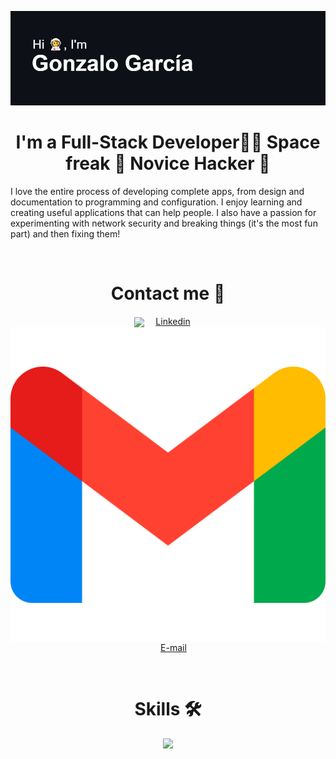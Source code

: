 ![alt text](https://github.com/gonzalo-garcian/gonzalo-garcian/blob/main/header-space.png)  
<h1 align="center">I'm a Full-Stack Developer👨‍💻 Space freak 🌌 Novice Hacker 🐸</h1>
<p>I love the entire process of developing complete apps, from design and documentation to programming and configuration. I enjoy learning and creating useful applications that can help people. I also have a passion for experimenting with network security and breaking things (it's the most fun part) and then fixing them!</p>

</br>

<h1 align="center">Contact me 🤝</h1>
<p align="center">
  <img align="center" src="https://skillicons.dev/icons?i=linkedin&perline=1" />&emsp; <a href="https://www.linkedin.com/in/gonzalo-garcian/">Linkedin</a> &emsp;
  <img align="center" src="https://github.com/gonzalo-garcian/gonzalo-garcian/blob/main/gmail-icon.png" />&emsp; <a href="mailto:contact.me.gonzalo@protonmail.com">E-mail</a>
</p>

</br>

<h1 align="center">Skills 🛠️</h1>
<p align="center">
  <img src="https://skillicons.dev/icons?i=linux,bash,c,cpp,git,github,docker,jenkins,aws,kubernetes,py,js,typescript,html,css,nodejs,vuejs,php,postgresql,mysql,latex&perline=7" />
</p>
